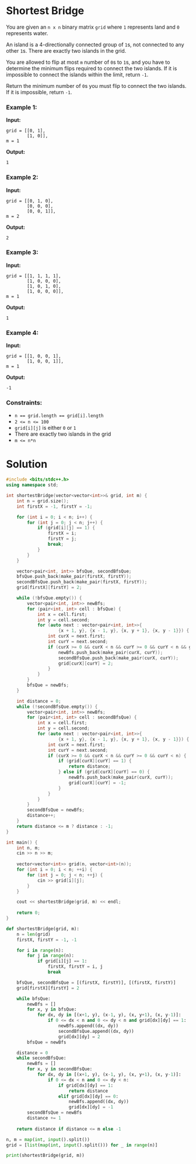# Shortest Bridge 

You are given an `n x n` binary matrix `grid` where `1` represents land and `0` represents water.

An island is a 4-directionally connected group of `1`s, not connected to any other `1`s. There are exactly two islands in the grid.

You are allowed to flip at most `m` number of `0`s to `1`s, and you have to determine the minimum flips required to connect the two islands. If it is impossible to connect the islands within the limit, return `-1`.

Return the minimum number of `0`s you must flip to connect the two islands. If it is impossible, return `-1`.

### Example 1:
**Input:**
```
grid = [[0, 1], 
        [1, 0]], 
m = 1
```
**Output:**
```
1
```

### Example 2:
**Input:**
```
grid = [[0, 1, 0], 
        [0, 0, 0], 
        [0, 0, 1]], 
m = 2
```
**Output:**
```
2
```

### Example 3:
**Input:**
```
grid = [[1, 1, 1, 1], 
        [1, 0, 0, 0], 
        [1, 0, 1, 0], 
        [1, 0, 0, 0]], 
m = 1
```
**Output:**
```
1
```

### Example 4:
**Input:**
```
grid = [[1, 0, 0, 1], 
        [1, 0, 0, 1]], 
m = 1
```
**Output:**
```
-1
```

### Constraints:
- `n == grid.length == grid[i].length`
- `2 <= n <= 100`
- `grid[i][j]` is either `0` or `1`
- There are exactly two islands in the grid
- `m <= n*n`



# Solution

```cpp
#include <bits/stdc++.h>
using namespace std;

int shortestBridge(vector<vector<int>>& grid, int m) {
    int n = grid.size();
    int firstX = -1, firstY = -1;

    for (int i = 0; i < n; i++) {
        for (int j = 0; j < n; j++) {
            if (grid[i][j] == 1) {
                firstX = i;
                firstY = j;
                break;
            }
        }
    }

    vector<pair<int, int>> bfsQue, secondBfsQue;
    bfsQue.push_back(make_pair(firstX, firstY));
    secondBfsQue.push_back(make_pair(firstX, firstY));
    grid[firstX][firstY] = 2;

    while (!bfsQue.empty()) {
        vector<pair<int, int>> newBfs;
        for (pair<int, int> cell : bfsQue) {
            int x = cell.first;
            int y = cell.second;
            for (auto next : vector<pair<int, int>>{
                    {x + 1, y}, {x - 1, y}, {x, y + 1}, {x, y - 1}}) {
                int curX = next.first;
                int curY = next.second;
                if (curX >= 0 && curX < n && curY >= 0 && curY < n && grid[curX][curY] == 1) {
                    newBfs.push_back(make_pair(curX, curY));
                    secondBfsQue.push_back(make_pair(curX, curY));
                    grid[curX][curY] = 2;
                }
            }
        }
        bfsQue = newBfs;
    }

    int distance = 0;
    while (!secondBfsQue.empty()) {
        vector<pair<int, int>> newBfs;
        for (pair<int, int> cell : secondBfsQue) {
            int x = cell.first;
            int y = cell.second;
            for (auto next : vector<pair<int, int>>{
                    {x + 1, y}, {x - 1, y}, {x, y + 1}, {x, y - 1}}) {
                int curX = next.first;
                int curY = next.second;
                if (curX >= 0 && curX < n && curY >= 0 && curY < n) {
                    if (grid[curX][curY] == 1) {
                        return distance;
                    } else if (grid[curX][curY] == 0) {
                        newBfs.push_back(make_pair(curX, curY));
                        grid[curX][curY] = -1;
                    }
                }
            }
        }
        secondBfsQue = newBfs;
        distance++;
    }
    return distance <= m ? distance : -1;
}

int main() {
    int n, m;
    cin >> n >> m;
    
    vector<vector<int>> grid(n, vector<int>(n));
    for (int i = 0; i < n; ++i) {
        for (int j = 0; j < n; ++j) {
            cin >> grid[i][j];
        }
    }

    cout << shortestBridge(grid, m) << endl;
    
    return 0;
}

```


```python
def shortestBridge(grid, m):
    n = len(grid)
    firstX, firstY = -1, -1

    for i in range(n):
        for j in range(n):
            if grid[i][j] == 1:
                firstX, firstY = i, j
                break

    bfsQue, secondBfsQue = [(firstX, firstY)], [(firstX, firstY)]
    grid[firstX][firstY] = 2

    while bfsQue:
        newBfs = []
        for x, y in bfsQue:
            for dx, dy in [(x+1, y), (x-1, y), (x, y+1), (x, y-1)]:
                if 0 <= dx < n and 0 <= dy < n and grid[dx][dy] == 1:
                    newBfs.append((dx, dy))
                    secondBfsQue.append((dx, dy))
                    grid[dx][dy] = 2
        bfsQue = newBfs

    distance = 0
    while secondBfsQue:
        newBfs = []
        for x, y in secondBfsQue:
            for dx, dy in [(x+1, y), (x-1, y), (x, y+1), (x, y-1)]:
                if 0 <= dx < n and 0 <= dy < n:
                    if grid[dx][dy] == 1:
                        return distance
                    elif grid[dx][dy] == 0:
                        newBfs.append((dx, dy))
                        grid[dx][dy] = -1
        secondBfsQue = newBfs
        distance += 1
    
    return distance if distance <= m else -1

n, m = map(int, input().split())
grid = [list(map(int, input().split())) for _ in range(n)]

print(shortestBridge(grid, m))

```